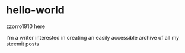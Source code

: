 # hello-world

zzorro1910 here

I'm a writer interested in creating an easily accessible archive of all my steemit posts
